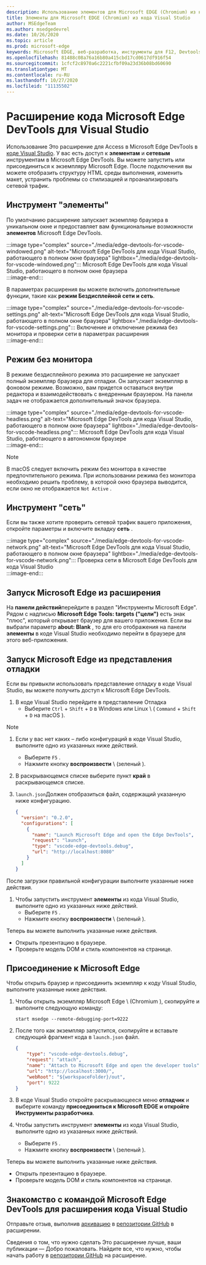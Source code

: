 ```yaml
---
description: Использование элементов для Microsoft EDGE (Chromium) из кода Visual Studio
title: Элементы для Microsoft EDGE (Chromium) из кода Visual Studio
author: MSEdgeTeam
ms.author: msedgedevrel
ms.date: 10/26/2020
ms.topic: article
ms.prod: microsoft-edge
keywords: Microsoft EDGE, веб-разработка, инструменты для F12, Devtools, код VS, код Visual Studio, элементы
ms.openlocfilehash: 81488c08a76a16b80a415cbd17cd0617df916f54
ms.sourcegitcommit: 1cfcf2c8970a6c2221cfbf09a23d36b08bd60690
ms.translationtype: MT
ms.contentlocale: ru-RU
ms.lasthandoff: 10/27/2020
ms.locfileid: "11135502"
---
```

# Расширение кода Microsoft Edge DevTools для Visual Studio  

Использование <!--the [Microsoft Edge DevTools for Visual Studio Code][VisualstudioMarketplaceElementsMicrosoftEdgeChromium] -->Это расширение для Access в Microsoft Edge DevTools в [коде Visual Studio][VisualstudioCode].  У вас есть доступ к **элементам** и **сетевым** инструментам в Microsoft Edge DevTools.  Вы можете запустить или присоединиться к экземпляру Microsoft Edge.  После подключения вы можете отобразить структуру HTML среды выполнения, изменить макет, устранить проблемы со стилизацией и проанализировать сетевой трафик.  

## Инструмент "элементы"  

По умолчанию расширение запускает экземпляр браузера в уникальном окне и предоставляет вам функциональные возможности **элементов** Microsoft Edge DevTools.  

:::image type="complex" source="./media/edge-devtools-for-vscode-windowed.png" alt-text="Microsoft Edge DevTools для кода Visual Studio, работающего в полном окне браузера" lightbox="./media/edge-devtools-for-vscode-windowed.png":::
   Microsoft Edge DevTools для кода Visual Studio, работающего в полном окне браузера  
:::image-end:::  

В параметрах расширения вы можете включить дополнительные функции, такие как **режим Бездисплейной** **сети и сеть**.  

:::image type="complex" source="./media/edge-devtools-for-vscode-settings.png" alt-text="Microsoft Edge DevTools для кода Visual Studio, работающего в полном окне браузера" lightbox="./media/edge-devtools-for-vscode-settings.png":::
   Включение и отключение режима без монитора и проверки сети в параметрах расширения  
:::image-end:::  

## Режим без монитора  

В режиме бездисплейного режима это расширение не запускает полный экземпляр браузера для отладки.  Он запускает экземпляр в фоновом режиме.  Возможно, вам придется оставаться внутри редактора и взаимодействовать с внедренным браузером.  На панели задач не отображается дополнительный значок браузера.  

:::image type="complex" source="./media/edge-devtools-for-vscode-headless.png" alt-text="Microsoft Edge DevTools для кода Visual Studio, работающего в полном окне браузера" lightbox="./media/edge-devtools-for-vscode-headless.png":::
   Microsoft Edge DevTools для кода Visual Studio, работающего в автономном браузере  
:::image-end:::  

> [!NOTE]
> В macOS следует включить режим без монитора в качестве предпочтительного режима.  При использовании режима без монитора необходимо решить проблему, в которой окно браузера выводится, если окно не отображается `Not Active` .  

## Инструмент "сеть"  

Если вы также хотите проверить сетевой трафик вашего приложения, откройте параметры и включите вкладку **сеть** .  

:::image type="complex" source="./media/edge-devtools-for-vscode-network.png" alt-text="Microsoft Edge DevTools для кода Visual Studio, работающего в полном окне браузера" lightbox="./media/edge-devtools-for-vscode-network.png":::
    Проверка сети в Microsoft Edge DevTools для кода Visual Studio  
:::image-end:::  

## Запуск Microsoft Edge из расширения  

На **панели действий**перейдите в раздел "Инструменты Microsoft Edge".  Рядом с надписью **Microsoft Edge Tools: targets ("цели")** есть знак "плюс", который открывает браузер для вашего приложения.  Если вы выбрали параметр **about: Blank** , то для его отображения на панели **элементы** в коде Visual Studio необходимо перейти в браузере для этого веб-приложения.  

## Запуск Microsoft Edge из представления отладки  

Если вы привыкли использовать представление отладку в коде Visual Studio, вы можете получить доступ к Microsoft Edge DevTools.  

1.  В коде Visual Studio перейдите в представление Отладка 
    *   Выберите `Ctrl` + `Shift` + `D` в Windows или Linux \ ( `Command` + `Shift` + `D` на macOS \).  

<!--TODO:  Is this section intended to be optional  -->  
> [!NOTE]
> 1.  Если у вас нет каких – либо конфигураций в коде Visual Studio, выполните одно из указанных ниже действий.  
>     *   Выберите `F5` .  
>     *   Нажмите кнопку **воспроизвести** \ (зеленый \).  
> 1.  В раскрывающемся списке выберите пункт **край** в раскрывающемся списке.  
> 1.  `launch.json`Должен отобразиться файл, содержащий указанную ниже конфигурацию.  
>     
>     ```json
>     {
>       "version": "0.2.0",
>       "configurations": [
>         {
>           "name": "Launch Microsoft Edge and open the Edge DevTools",
>           "request": "launch",
>           "type": "vscode-edge-devtools.debug",
>           "url": "http://localhost:8080"
>         }
>       ]
>     }
>     ```  
>     
> После загрузки правильной конфигурации выполните указанные ниже действия.  

1.  Чтобы запустить инструмент **элементы** из кода Visual Studio, выполните одно из указанных ниже действий. 
    *   Выберите `F5` .  
    *   Нажмите кнопку **воспроизвести** \ (зеленый \).  
         
Теперь вы можете выполнить указанные ниже действия.  

*   Открыть презентацию в браузере.  
*   Проверьте модель DOM и стиль компонентов на странице.  

## Присоединение к Microsoft Edge  

Чтобы открыть браузер и присоединить экземпляр к коду Visual Studio, выполните указанные ниже действия. 

1.  Чтобы открыть экземпляр Microsoft Edge \ (Chromium \), скопируйте и выполните следующую команду:  
    
    ```shell
    start msedge --remote-debugging-port=9222
    ```  
    
1.  После того как экземпляр запустится, скопируйте и вставьте следующий фрагмент кода в `launch.json` файл.  
    
    ```json
    {
        "type": "vscode-edge-devtools.debug",
        "request": "attach",
        "name": "Attach to Microsoft Edge and open the developer tools",
        "url": "http://localhost:3000/",
        "webRoot": "${workspaceFolder}/out",
        "port": 9222
    }
    ```  
    
1.  В коде Visual Studio откройте раскрывающееся меню **отладчик** и выберите команду **присоединиться к Microsoft EDGE и откройте Инструменты разработчика**.  
1.  Чтобы запустить инструмент **элементы** из кода Visual Studio, выполните одно из указанных ниже действий. 
    *   Выберите `F5` .  
    *   Нажмите кнопку **воспроизвести** \ (зеленый \).  
         
Теперь вы можете выполнить указанные ниже действия.  

*   Открыть презентацию в браузере.  
*   Проверьте модель DOM и стиль компонентов на странице.  
    
## Знакомство с командой Microsoft Edge DevTools для расширения кода Visual Studio  

Отправьте отзыв, выполнив [архивацию][GithubMicrosoftVscodeEdgeDevtoolsNewIssue] в [репозитории GitHub][GithubMicrosoftVscodeEdgeDevtools] в расширении.  

Сведения о том, что нужно сделать <!--the Microsoft Edge DevTools for Visual Studio Code -->Это расширение лучше, ваши публикации — Добро пожаловать.  Найдите все, что нужно, чтобы начать работу в [репозитории GitHub][GithubMicrosoftVscodeEdgeDevtools] на расширение.  

<!--links -->  

[VisualstudioCode]: https://code.visualstudio.com "Код Visual Studio"  
[VisualStudioCodeDocs]: https://code.visualstudio.com/Docs "Документация | Код Visual Studio"   

[GithubMicrosoftVscodeEdgeDevtools]: https://github.com/Microsoft/vscode-edge-devtools "Microsoft/vscode-Edge-Devtools | GitHub"  
[GithubMicrosoftVscodeEdgeDevtoolsNewIssue]: https://github.com/Microsoft/vscode-edge-devtools/issues/new "Новая ошибка — Microsoft/vscode-Edge-Devtools | GitHub"

[VisualstudioMarketplaceElementsMicrosoftEdgeChromium]: https://marketplace.visualstudio.com/items?itemName=ms-edgedevtools.vscode-edge-devtools "Инструменты Microsoft Edge для кода VS"  
